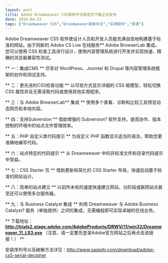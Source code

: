 ```yaml
---
layout: post
title: Adobe Dreamweaver CS5简体中文版官方下载正式发布		
date: 2010-04-23
tags: ["Dreamweaver CS5","Dreamweaver简体中文","实用软件","资源"]
---
```


Adobe Dreamweaver CS5 软件使设计人员和开发人员能充满自信地构建基于标准的网站。由于同新的 Adobe CS Live 在线服务** Adobe BrowserLab 集成，您可以使用 CSS 检查工具进行设计，使用内容管理系统进行开发并实现快速、精确的浏览器兼容性测试。

** 一：集成CMS **
尽享对 WordPress、Joomla! 和 Drupal 等内容管理系统框架的创作和测试支持。

** 二：更先进的CSS检查功能 **
以可视方式显示详细的 CSS 框模型，轻松切换 CSS 属性并且无需读取代码或使用其他实用程序。

** 三：与 Adobe BrowserLab** 集成 **
使用多个查看、诊断和比较工具预览动态网页和本地内容。

** 四：支持Subversion **
借助增强的 Subversion? 软件支持，提高协作、版本控制的环境中的站点文件管理效率。

** 五：PHP 自定义类代码提示 **
为自定义 PHP 函数显示适当的语法，帮助您更准确地编写代码。

** 六：站点特定的代码提示 **
从 Dreamweaver 中的非标准文件和目录代码提示中受益。

** 七：CSS Starter 页 **
借助更新和简化的 CSS Starter 布局，快速启动基于标准的网站设计。

** 八：简单的站点建立 **
以前所未有的速度快速建立网站，分阶段或联网站点甚至还可以使用多台服务器。

** 九：与 Business Catalyst 集成 **
利用 Dreamweaver 与 Adobe Business Catalyst? 服务（单独提供）之间的集成，无需编程即可实现卓越的在线业务。

** 下载地址： **<a href="http://trials2.stage.adobe.com/AdobeProducts/DRWV/11/win32/Dreamweaver_11_LS3.exe">http://trials2.stage.adobe.com/AdobeProducts/DRWV/11/win32/Dreamweaver_11_LS3.exe</a>
<span style="color: red;">** （注意，请一定要先登录Adobe官方网站之后再点击该链接！） **

安装序列号以及破解方法详见：<a href="http://www.saqqdy.com/download/adobe-cs5-serial-decipher">http://www.saqqdy.com/download/adobe-cs5-serial-decipher</a>		